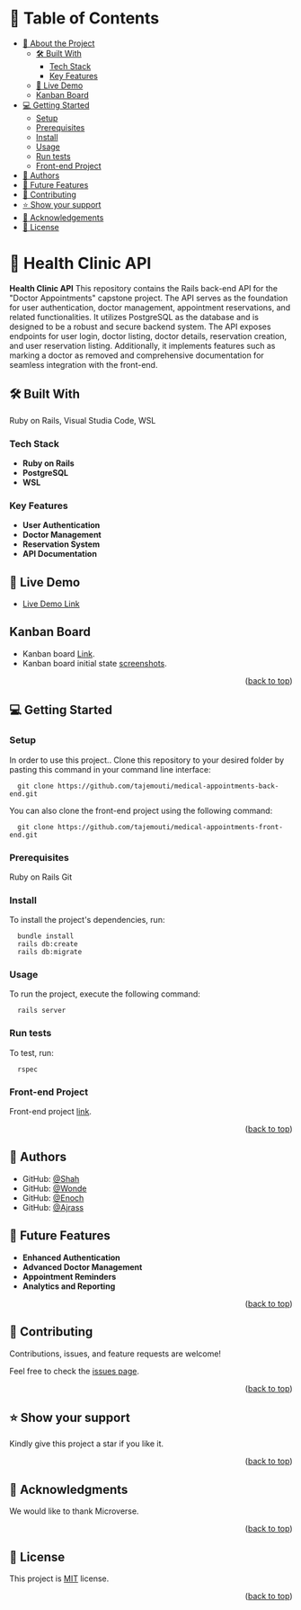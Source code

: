 <a name="readme-top"></a>

# 📗 Table of Contents

- [📖 About the Project](#about-project)
  - [🛠 Built With](#built-with)
    - [Tech Stack](#tech-stack)
    - [Key Features](#key-features)
  - [🚀 Live Demo](#live-demo)
  - [Kanban Board](#kanban-board)
- [💻 Getting Started](#getting-started)
  - [Setup](#setup)
  - [Prerequisites](#prerequisites)
  - [Install](#install)
  - [Usage](#usage)
  - [Run tests](#run-tests)
  - [Front-end Project](#front-end)
- [👥 Authors](#authors)
- [🔭 Future Features](#future-features)
- [🤝 Contributing](#contributing)
- [⭐️ Show your support](#support)
- [🙏 Acknowledgements](#acknowledgements)
- [📝 License](#license)

# 📖 Health Clinic API <a name="about-project"></a>

**Health Clinic API** This repository contains the Rails back-end API for the "Doctor Appointments" capstone project. The API serves as the foundation for user authentication, doctor management, appointment reservations, and related functionalities. It utilizes PostgreSQL as the database and is designed to be a robust and secure backend system. The API exposes endpoints for user login, doctor listing, doctor details, reservation creation, and user reservation listing. Additionally, it implements features such as marking a doctor as removed and comprehensive documentation for seamless integration with the front-end.

## 🛠 Built With <a name="built-with"></a>
Ruby on Rails, Visual Studia Code, WSL

### Tech Stack <a name="tech-stack"></a>

- **Ruby on Rails**
- **PostgreSQL**
- **WSL**

### Key Features <a name="key-features"></a>

- **User Authentication**
- **Doctor Management**
- **Reservation System**
- **API Documentation**

## 🚀 Live Demo <a name="live-demo"></a>

- [Live Demo Link](https://medical-appointments-booking-wizard.onrender.com/)

## Kanban Board <a name="kanban-board"></a>

- Kanban board [Link](https://github.com/users/tajemouti/projects/2/).
- Kanban board initial state [screenshots](https://drive.google.com/drive/folders/11Uh-CsI_r65uAamgyMZMkqwdepEgTCUx?usp=sharing).

<p align="right">(<a href="#readme-top">back to top</a>)</p>

## 💻 Getting Started <a name="getting-started"></a>

### Setup <a name="setup"></a>

In order to use this project.. Clone this repository to your desired folder by pasting this command in your command line interface:

```
  git clone https://github.com/tajemouti/medical-appointments-back-end.git
```
  
  You can also clone the front-end project using the following command:

```  
  git clone https://github.com/tajemouti/medical-appointments-front-end.git
```
### Prerequisites <a name="prerequisites"></a>

  Ruby on Rails
  Git

### Install <a name="install"></a>

To install the project's dependencies, run:

```
  bundle install
  rails db:create
  rails db:migrate
```

### Usage <a name="usage"></a>

To run the project, execute the following command:

```
  rails server
```

### Run tests <a name="run tests"></a>

To test, run:

```
  rspec
```

### Front-end Project <a name="front-end"></a>

Front-end project [link](https://github.com/tajemouti/medical-appointments-front-end).

<p align="right">(<a href="#readme-top">back to top</a>)</p>

## 👥 Authors <a name="authors"></a>

- GitHub: [@Shah](https://github.com/shahzaman900)
- GitHub: [@Wonde](https://github.com/wacoo)
- GitHub: [@Enoch](https://github.com/Bettenoch)
- GitHub: [@Ajrass](https://github.com/tajemouti)

## 🔭 Future Features <a name="future-features"></a>

- **Enhanced Authentication**
- **Advanced Doctor Management**
- **Appointment Reminders**
- **Analytics and Reporting**

<p align="right">(<a href="#readme-top">back to top</a>)</p>

## 🤝 Contributing <a name="contributing"></a>

Contributions, issues, and feature requests are welcome!

Feel free to check the [issues page](../../issues/).

<p align="right">(<a href="#readme-top">back to top</a>)</p>

## ⭐️ Show your support <a name="support"></a>

Kindly give this project a star if you like it.

<p align="right">(<a href="#readme-top">back to top</a>)</p>

## 🙏 Acknowledgments <a name="acknowledgements"></a>

We would like to thank Microverse.

<p align="right">(<a href="#readme-top">back to top</a>)</p>

## 📝 License <a name="license"></a>

This project is [MIT](/LICENSE) license.

<p align="right">(<a href="#readme-top">back to top</a>)</p>
